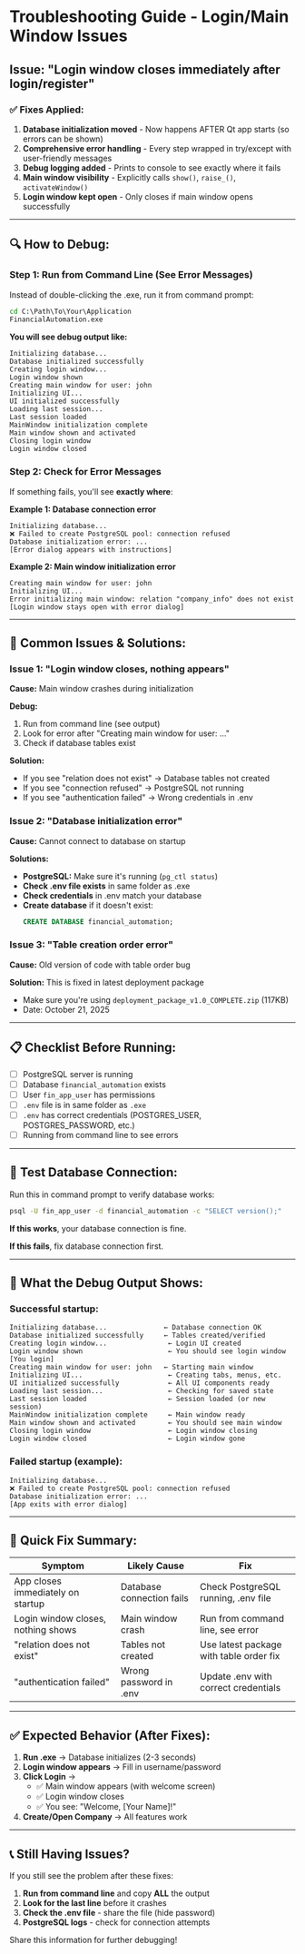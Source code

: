 # Troubleshooting Guide - Login/Main Window Issues

## Issue: "Login window closes immediately after login/register"

### ✅ Fixes Applied:

1. **Database initialization moved** - Now happens AFTER Qt app starts (so errors can be shown)
2. **Comprehensive error handling** - Every step wrapped in try/except with user-friendly messages
3. **Debug logging added** - Prints to console to see exactly where it fails
4. **Main window visibility** - Explicitly calls `show()`, `raise_()`, `activateWindow()`
5. **Login window kept open** - Only closes if main window opens successfully

---

## 🔍 How to Debug:

### Step 1: Run from Command Line (See Error Messages)

Instead of double-clicking the .exe, run it from command prompt:

```cmd
cd C:\Path\To\Your\Application
FinancialAutomation.exe
```

**You will see debug output like:**
```
Initializing database...
Database initialized successfully
Creating login window...
Login window shown
Creating main window for user: john
Initializing UI...
UI initialized successfully
Loading last session...
Last session loaded
MainWindow initialization complete
Main window shown and activated
Closing login window
Login window closed
```

### Step 2: Check for Error Messages

If something fails, you'll see **exactly where**:

**Example 1: Database connection error**
```
Initializing database...
❌ Failed to create PostgreSQL pool: connection refused
Database initialization error: ...
[Error dialog appears with instructions]
```

**Example 2: Main window initialization error**
```
Creating main window for user: john
Initializing UI...
Error initializing main window: relation "company_info" does not exist
[Login window stays open with error dialog]
```

---

## 🐛 Common Issues & Solutions:

### Issue 1: "Login window closes, nothing appears"

**Cause:** Main window crashes during initialization

**Debug:**
1. Run from command line (see output)
2. Look for error after "Creating main window for user: ..."
3. Check if database tables exist

**Solution:**
- If you see "relation does not exist" → Database tables not created
- If you see "connection refused" → PostgreSQL not running
- If you see "authentication failed" → Wrong credentials in .env

### Issue 2: "Database initialization error"

**Cause:** Cannot connect to database on startup

**Solutions:**
- **PostgreSQL:** Make sure it's running (`pg_ctl status`)
- **Check .env file exists** in same folder as .exe
- **Check credentials** in .env match your database
- **Create database** if it doesn't exist:
  ```sql
  CREATE DATABASE financial_automation;
  ```

### Issue 3: "Table creation order error"

**Cause:** Old version of code with table order bug

**Solution:** This is fixed in latest deployment package
- Make sure you're using `deployment_package_v1.0_COMPLETE.zip` (117KB)
- Date: October 21, 2025

---

## 📋 Checklist Before Running:

- [ ] PostgreSQL server is running
- [ ] Database `financial_automation` exists
- [ ] User `fin_app_user` has permissions
- [ ] `.env` file is in same folder as `.exe`
- [ ] `.env` has correct credentials (POSTGRES_USER, POSTGRES_PASSWORD, etc.)
- [ ] Running from command line to see errors

---

## 🔧 Test Database Connection:

Run this in command prompt to verify database works:

```cmd
psql -U fin_app_user -d financial_automation -c "SELECT version();"
```

**If this works**, your database connection is fine.

**If this fails**, fix database connection first.

---

## 📝 What the Debug Output Shows:

### Successful startup:
```
Initializing database...              ← Database connection OK
Database initialized successfully     ← Tables created/verified
Creating login window...               ← Login UI created
Login window shown                     ← You should see login window
[You login]
Creating main window for user: john   ← Starting main window
Initializing UI...                     ← Creating tabs, menus, etc.
UI initialized successfully            ← All UI components ready
Loading last session...                ← Checking for saved state
Last session loaded                    ← Session loaded (or new session)
MainWindow initialization complete     ← Main window ready
Main window shown and activated        ← You should see main window
Closing login window                   ← Login window closing
Login window closed                    ← Login window gone
```

### Failed startup (example):
```
Initializing database...
❌ Failed to create PostgreSQL pool: connection refused
Database initialization error: ...
[App exits with error dialog]
```

---

## 🚀 Quick Fix Summary:

| Symptom | Likely Cause | Fix |
|---------|--------------|-----|
| App closes immediately on startup | Database connection fails | Check PostgreSQL running, .env file |
| Login window closes, nothing shows | Main window crash | Run from command line, see error |
| "relation does not exist" | Tables not created | Use latest package with table order fix |
| "authentication failed" | Wrong password in .env | Update .env with correct credentials |

---

## ✅ Expected Behavior (After Fixes):

1. **Run .exe** → Database initializes (2-3 seconds)
2. **Login window appears** → Fill in username/password
3. **Click Login** → 
   - ✅ Main window appears (with welcome screen)
   - ✅ Login window closes
   - ✅ You see: "Welcome, [Your Name]!"
4. **Create/Open Company** → All features work

---

## 📞 Still Having Issues?

If you still see the problem after these fixes:

1. **Run from command line** and copy **ALL** the output
2. **Look for the last line** before it crashes
3. **Check the .env file** - share the file (hide password)
4. **PostgreSQL logs** - check for connection attempts

Share this information for further debugging!
